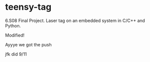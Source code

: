 # teensy-tag
6.S08 Final Project. Laser tag on an embedded system in C/C++ and Python.

Modified!

Ayyye we got the push




jfk did 9/11

